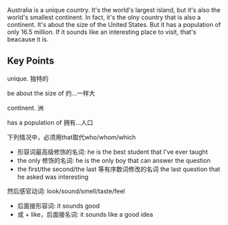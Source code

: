 Australia is a unique country. It's the world's largest island, but it's also the world's smallest continent. 
In fact, it's the olny country that is also a continent. It's about the size of the United States. 
But it has a population of only 16.5 million. 
If it sounds like an interesting place to visit, that's beacause it is.

## Key Points
unique. 独特的

be about the size of 约...一样大

continent. 洲

has a population of 拥有...人口

下列情况中，必须用that取代who/whom/which
- 形容词最高级修饰的名词: he is the best student that I've ever taught
- the only 修饰的名词: he is the only boy that can answer the question
- the first/the second/the last 等有序数词修改的名词 the last question that he asked was interesting

然后感官动词: look/sound/smell/taste/feel
- 后面接形容词: it sounds good
- 或 + like，后面接名词: it sounds like a good idea
